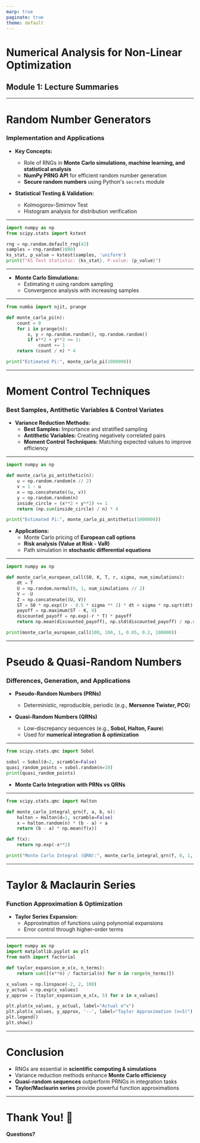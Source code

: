 ```yaml
---
marp: true
paginate: true
theme: default
---
```


# Numerical Analysis for Non-Linear Optimization
## Module 1: Lecture Summaries

---

# Random Number Generators
### Implementation and Applications

- **Key Concepts:**
  - Role of RNGs in **Monte Carlo simulations, machine learning, and statistical analysis**
  - **NumPy PRNG API** for efficient random number generation
  - **Secure random numbers** using Python's `secrets` module

- **Statistical Testing & Validation:**
  - Kolmogorov-Smirnov Test
  - Histogram analysis for distribution verification

---

```python
import numpy as np
from scipy.stats import kstest

rng = np.random.default_rng(42)
samples = rng.random(1000)
ks_stat, p_value = kstest(samples, 'uniform')
print(f"KS Test Statistic: {ks_stat}, P-value: {p_value}")
```
---

- **Monte Carlo Simulations:**
  - Estimating π using random sampling
  - Convergence analysis with increasing samples

---

```python
from numba import njit, prange

def monte_carlo_pi(n):
    count = 0
    for i in prange(n):
        x, y = np.random.random(), np.random.random()
        if x**2 + y**2 <= 1:
            count += 1
    return (count / n) * 4

print("Estimated Pi:", monte_carlo_pi(1000000))
```

---

# Moment Control Techniques
### Best Samples, Antithetic Variables & Control Variates

- **Variance Reduction Methods:**
  - **Best Samples:** Importance and stratified sampling
  - **Antithetic Variables:** Creating negatively correlated pairs
  - **Moment Control Techniques:** Matching expected values to improve efficiency

---

```python
import numpy as np

def monte_carlo_pi_antithetic(n):
    u = np.random.random(n // 2)
    v = 1 - u
    x = np.concatenate((u, v))
    y = np.random.random(n)
    inside_circle = (x**2 + y**2) <= 1
    return (np.sum(inside_circle) / n) * 4

print("Estimated Pi:", monte_carlo_pi_antithetic(1000000))
```

- **Applications:**
  - Monte Carlo pricing of **European call options**
  - **Risk analysis (Value at Risk - VaR)**
  - Path simulation in **stochastic differential equations**

---

```python
import numpy as np

def monte_carlo_european_call(S0, K, T, r, sigma, num_simulations):
    dt = T
    U = np.random.normal(0, 1, num_simulations // 2)
    V = -U
    Z = np.concatenate((U, V))
    ST = S0 * np.exp((r - 0.5 * sigma ** 2) * dt + sigma * np.sqrt(dt) * Z)
    payoff = np.maximum(ST - K, 0)
    discounted_payoff = np.exp(-r * T) * payoff
    return np.mean(discounted_payoff), np.std(discounted_payoff) / np.sqrt(num_simulations)

print(monte_carlo_european_call(100, 100, 1, 0.05, 0.2, 100000))
```

---

# Pseudo & Quasi-Random Numbers
### Differences, Generation, and Applications

- **Pseudo-Random Numbers (PRNs)**
  - Deterministic, reproducible, periodic (e.g., **Mersenne Twister, PCG**)

- **Quasi-Random Numbers (QRNs)**
  - Low-discrepancy sequences (e.g., **Sobol, Halton, Faure**)
  - Used for **numerical integration & optimization**

---

```python
from scipy.stats.qmc import Sobol

sobol = Sobol(d=2, scramble=False)
quasi_random_points = sobol.random(n=10)
print(quasi_random_points)
```

- **Monte Carlo Integration with PRNs vs QRNs**

---

```python
from scipy.stats.qmc import Halton

def monte_carlo_integral_qrn(f, a, b, n):
    halton = Halton(d=1, scramble=False)
    x = halton.random(n) * (b - a) + a
    return (b - a) * np.mean(f(x))

def f(x):
    return np.exp(-x**2)

print("Monte Carlo Integral (QRN):", monte_carlo_integral_qrn(f, 0, 1, 10000))
```

---

# Taylor & Maclaurin Series
### Function Approximation & Optimization

- **Taylor Series Expansion:**
  - Approximation of functions using polynomial expansions
  - Error control through higher-order terms

---

```python
import numpy as np
import matplotlib.pyplot as plt
from math import factorial

def taylor_expansion_e_x(x, n_terms):
    return sum([(x**n) / factorial(n) for n in range(n_terms)])

x_values = np.linspace(-2, 2, 100)
y_actual = np.exp(x_values)
y_approx = [taylor_expansion_e_x(x, 5) for x in x_values]

plt.plot(x_values, y_actual, label="Actual e^x")
plt.plot(x_values, y_approx, '--', label="Taylor Approximation (n=5)")
plt.legend()
plt.show()
```

---

# Conclusion

- RNGs are essential in **scientific computing & simulations**
- Variance reduction methods enhance **Monte Carlo efficiency**
- **Quasi-random sequences** outperform PRNGs in integration tasks
- **Taylor/Maclaurin series** provide powerful function approximations

---

# Thank You! 🎯
**Questions?**
